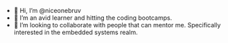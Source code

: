 - 👋 Hi, I’m @niceonebruv
- 👀 I’m an avid learner and hitting the coding bootcamps.
- 💞️ I’m looking to collaborate with people that can mentor me. Specifically interested in the embedded systems realm.

<!---
niceonebruv/niceonebruv is a ✨ special ✨ repository because its `README.md` (this file) appears on your GitHub profile.
You can click the Preview link to take a look at your changes.
--->
